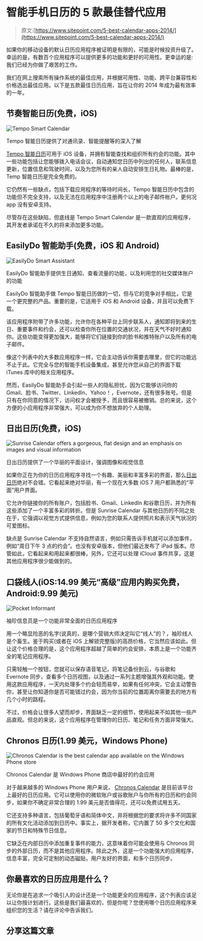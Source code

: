 # 智能手机日历的 5 款最佳替代应用

> 原文:[https://www.sitepoint.com/5-best-calendar-apps-2014/](https://www.sitepoint.com/5-best-calendar-apps-2014/)

如果你的移动设备的默认日历应用程序被证明是有限的，可能是时候投资升级了。幸运的是，有数百个应用程序可以提供更多的功能和更好的可用性。更幸运的是:我们已经为你做了艰苦的工作。

我们在网上搜索所有操作系统的最佳应用，并根据可用性、功能、跨平台兼容性和价格选出最佳应用。以下是五款最佳日历应用，旨在让你的 2014 年成为最有效率的一年。

## 节奏智能日历(免费，iOS)

![Tempo Smart Calendar](../Images/698b691d9e2506a8fbb7737852e81718.png)

Tempo 智能日历提供了对通讯录、智能提醒等的深入了解

[Tempo 智能日历](https://www.tempo.ai/)可用于 iOS 设备，并拥有智能查找和组织所有约会的功能。其中一些功能包括让您能够拨入电话会议，自动通知您日历中列出的任何人，联系信息更新，位置信息和驾驶时间，以及为您所有的亲人自动安排生日礼物。最棒的是，Temp 智能日历是完全免费的。

它仍然有一些缺点，包括下载应用程序的等待时间长，Tempo 智能日历中包含的功能但不完全支持，以及无法在应用程序中注册两个以上的电子邮件帐户。更何况 app 没有安卓支持。

尽管存在这些缺陷，但底线是 Tempo Smart Calendar 是一款直观的应用程序，其开发者承诺在不久的将来添加更多功能。

## EasilyDo 智能助手(免费，iOS 和 Android)

![EasilyDo Smart Assistant](../Images/0289906910dbaf6dc2376dfb591506dc.png)

EasilyDo 智能助手提供生日通知、查看流量的功能，以及利用您的社交媒体账户的功能

EasilyDo 智能助手做 Tempo 智能日历做的一切，但与它的竞争对手相比，它是一个更完整的产品。重要的是，它适用于 iOS 和 Android 设备，并且可以免费下载。

该应用程序附带了许多功能，允许你在各种平台上同步联系人，通知即将到来的生日、重要事件和约会，还可以检查你所在位置的交通状况，并在天气不好时通知你。这些功能变得更加强大，能够将它们链接到你的脸书和推特账户以及所有的电子邮件。

像这个列表中的大多数应用程序一样，它会主动告诉你需要去哪里，但它的功能远不止于此。它完全与您的智能手机设备集成，甚至允许您从自己的界面下载 iTunes 库中的相关应用程序。

然而，EasilyDo 智能助手会引起一些人的隐私担忧，因为它能够访问你的 Gmail、脸书、Twitter、LinkedIn、Yahoo！，Evernote，还有很多账号。但是只有在你同意的情况下，访问权才会被授予，而且很容易被撤销。总的来说，这个方便的小应用程序非常强大，可以成为你不想放弃的个人助理。

## 日出日历(免费，iOS)

![Sunrise Calendar offers a gorgeous, flat design and an emphasis on images and visual information](../Images/2a735d78e7d0eaf84b71bf0295b9b612.png)

日出日历提供了一个华丽的平面设计，强调图像和视觉信息

如果你正在为你的日历应用程序寻找一个有趣、美丽和丰富多彩的界面，那么[日出日历](http://www.sunrise.am/)绝对不会错。它看起来绝对华丽，有一个现在大多数 iOS 7 用户都熟悉的“平面”用户界面。

它允许你链接你的所有账户，包括脸书、Gmail、LinkedIn 和谷歌日历，并为所有这些添加了一个丰富多彩的转折。但是 Sunrise Calendar 与其他日历的不同之处在于，它强调以视觉方式提供信息，例如为您的联系人提供照片和表示天气状况的可爱图标。

缺点是 Sunrise Calendar 不支持自然语言，例如只需告诉手机就可以添加事件，例如“周日下午 3 点的约会”。也没有安卓版本，但他们最近发布了 iPad 版本。尽管如此，它看起来和用起来都很棒，另外，它还可以处理 iCloud 事件共享，这是其他应用程序很少能做到的。

## 口袋线人(iOS:14.99 美元“高级”应用内购买免费，Android:9.99 美元)

![Pocket Informant](../Images/a370fbfa73632bd2e6d3ebc49da20693.png)

袖珍信息员是一个功能非常全面的日历应用程序

用一个略显险恶的名字(说真的，是哪个营销大师决定叫它“线人”的？，袖珍线人是个畜生。鉴于购买(或者在 iOS 上解锁完整版)的高昂价格，它当然应该如此。但让这个价格合理的是，这个应用程序超越了简单的约会安排，本质上是一个功能齐全的笔记应用程序。

只需轻触一个按钮，您就可以保存语音笔记，将笔记备份到云，与谷歌和 Evernote 同步，查看多个日历视图，以及通过一系列主题增强其外观和功能。使用这款应用程序，一天内处理多个约会轻而易举，如果有任何冲突，它会主动警告你，甚至让你知道你是否可能错过约会，因为你当前的位置距离你需要去的地方有几个小时的路程。

不过，价格会让很多人望而却步，界面缺乏一定的细节，使用起来不如其他一些产品直观。但总的来说，这个应用程序在管理你的日历、笔记和任务方面非常强大。

## Chronos 日历(1.99 美元，Windows Phone)

![Chronos Calendar is the best calendar app available on the Windows Phone store](../Images/67d1f562cac98ff4531ef4f50f7b88ec.png)

Chronos Calendar 是 Windows Phone 商店中最好的约会应用

对于越来越多的 Windows Phone 用户来说， [Chronos Calendar](http://www.windowsphone.com/en-us/store/app/chronos-calendar/18aae83d-c70c-4ac1-8bf6-c6e726e031df) 是目前该平台上最好的日历应用。它可以使用你的微软账户或谷歌账户与你所有的日历和约会同步，如果你不确定非常合理的 1.99 美元是否值得花，还可以免费试用五天。

它还支持多种语言，包括葡萄牙语和简体中文，并将根据您的要求将许多不同国家的所有文化活动添加到日历中。事实上，据开发者称，它内置了 50 多个文化和国家的节日和特殊节日信息。

它缺乏在内部日历中添加重复事件的能力，这意味着你可能会使用与 Chronos 同步的外部日历，而不是其他应用程序。除此之外，这是一个功能强大的应用程序，信息丰富，完全可定制的动态磁贴，用户友好的界面，和多个日历同步。

## 你最喜欢的日历应用是什么？

无论你是在追求一个吸引人的设计还是一个功能更全的应用程序，这个列表应该足以让你按计划进行。这些是我们最喜欢的，但是你呢？您使用哪个日历应用程序来组织您的生活？请在评论中告诉我们。

## 分享这篇文章